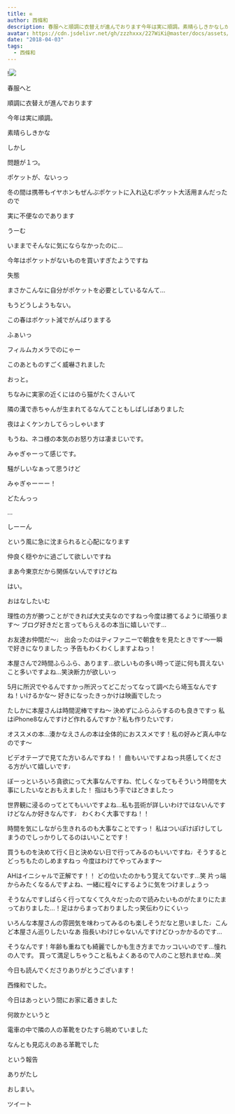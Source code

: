 ```yaml
---
title: ฅ
author: 西條和
description: 春服へと順調に衣替えが進んでおります今年は実に順調。素晴らしきかなしかし問題が１つ。...
avatar: https://cdn.jsdelivr.net/gh/zzzhxxx/227WiKi@master/docs/assets/photo/avatar/nagomi.jpg
date: "2018-04-03"
tags:
  - 西條和
---
```


!![](https://cdn.jsdelivr.net/gh/zzzhxxx/227WiKi-image@master/blog-image/nagomi-2018-04-03_1.jpg)












春服へと







順調に衣替えが進んでおります









今年は実に順調。







素晴らしきかな









しかし









問題が１つ。








ポケットが、ないっっ









冬の間は携帯もイヤホンもぜんぶポケットに入れ込むポケット大活用まんだったので







実に不便なのであります










うーむ








いままでそんなに気にならなかったのに…










今年はポケットがないものを買いすぎたようですね








失態









まさかこんなに自分がポケットを必要としているなんて…









もうどうしようもない。






この春はポケット減でがんばりまする









ふぁいっ











フィルムカメラでのにゃー










このあとものすごく威嚇されました







おっと。









ちなみに実家の近くにはのら猫がたくさんいて







隣の溝で赤ちゃんが生まれてるなんてこともしばしばありました










夜はよくケンカしてらっしゃいます









もうね、ネコ様の本気のお怒り方は凄まじいです。









みゃぎゃーって感じです。







騒がしいなぁって思うけど









みゃぎゃーーー！









どたんっっ










…






しーーん










という風に急に沈まられると心配になります










仲良く穏やかに過ごして欲しいですね










まあ今東京だから関係ないんですけどね







はい。












おはなしたいむ





理性の方が勝つことができれば大丈夫なのですねっ今度は勝てるように頑張ります〜
ブログ好きだと言ってもらえるの本当に嬉しいです…




お友達お仲間だ〜♩
出会ったのはティファニーで朝食をを見たときです〜一瞬で好きになりましたっ
予告もわくわくしますよねっ！






本屋さんで2時間ふらふら、あります…欲しいもの多い時って逆に何も買えないこと多いですよね…笑決断力が欲しいっ






5月に所沢でやるんですかっ所沢ってどこだってなって調べたら埼玉なんですね！いけるかな〜
好きになったきっかけは映画でしたっ






たしかに本屋さんは時間泥棒ですね〜
決めずにふらふらするのも良きですっ
私はiPhone8なんですけど作れるんですか？私も作りたいです♩





オススメの本…湊かなえさんの本は全体的におススメです！私の好みど真ん中なのです〜






ビデオテープで見てた方いるんですね！！
曲もいいですよねっ共感してくださる方がいて嬉しいです♩





ぼーっといろいろ貪欲にって大事なんですね、忙しくなってもそういう時間を大事にしたいなとおもえました！
指はもう手でほどきましたっ




世界観に浸るのってとてもいいですよね…私も芸術が詳しいわけではないんですけどなんか好きなんです♩
わくわく大事ですね！！







時間を気にしながら生きれるのも大事なことですっ！
私はついぽけぽけしてしまうのでしっかりしてるのはいいことです！






買うものを決めて行く日と決めない日で行ってみるのもいいですね♩そうするとどっちもたのしめますねっ
今度はわけてやってみます〜




AHはイニシャルで正解です！！
どの位いたのかもう覚えてないです…笑
片っ端からみたくなるんですよね、一緒に程々にするように気をつけましょうっ






そうなんですしばらく行ってなくて久々だったので読みたいものがたまりにたまっておりました…！足はからまっておりましたっ笑伝わりにくいっ






いろんな本屋さんの雰囲気を味わってみるのも楽しそうだなと思いました♩こんど本屋さん巡りしたいなあ
指長いわけじゃないんですけどひっかかるのです…







そうなんです！年齢も重ねても綺麗でしかも生き方までカッコいいのです…憧れの人です。
買って満足しちゃうこと私もよくあるので人のこと怒れませぬ…笑











今日も読んでくださりありがとうございます！








西條和でした。







今日はあっという間にお家に着きました









何故かというと


電車の中で隣の人の革靴をひたすら眺めていました





なんとも見応えのある革靴でした






という報告





ありがたし






おしまい。


ツイート



